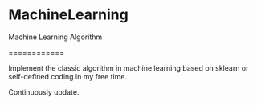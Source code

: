 # MachineLearning
  Machine Learning Algorithm 

============

Implement the classic algorithm in machine learning based on sklearn or self-defined coding in my free time.

Continuously update.
